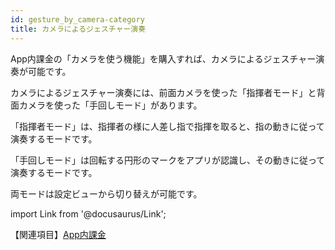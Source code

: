 ```yaml
---
id: gesture_by_camera-category
title: カメラによるジェスチャー演奏
---
```


App内課金の「カメラを使う機能」を購入すれば、カメラによるジェスチャー演奏が可能です。

カメラによるジェスチャー演奏には、前面カメラを使った「指揮者モード」と背面カメラを使った「手回しモード」があります。

「指揮者モード」は、指揮者の様に人差し指で指揮を取ると、指の動きに従って演奏するモードです。

「手回しモード」は回転する円形のマークをアプリが認識し、その動きに従って演奏するモードです。

両モードは設定ビューから切り替えが可能です。

import Link from '@docusaurus/Link';

【関連項目】[App内課金](/docs/guide/Settings/In-App_Purchase)